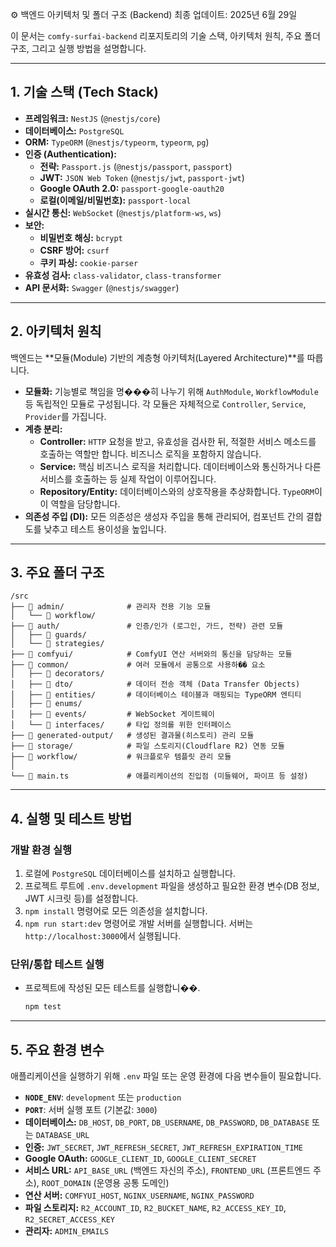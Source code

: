 ⚙️ 백엔드 아키텍처 및 폴더 구조 (Backend)
최종 업데이트: 2025년 6월 29일

이 문서는 `comfy-surfai-backend` 리포지토리의 기술 스택, 아키텍처 원칙, 주요 폴더 구조, 그리고 실행 방법을 설명합니다.

---

## 1. 기술 스택 (Tech Stack)

-   **프레임워크:** `NestJS` (`@nestjs/core`)
-   **데이터베이스:** `PostgreSQL`
-   **ORM:** `TypeORM` (`@nestjs/typeorm`, `typeorm`, `pg`)
-   **인증 (Authentication):**
    -   **전략:** `Passport.js` (`@nestjs/passport`, `passport`)
    -   **JWT:** `JSON Web Token` (`@nestjs/jwt`, `passport-jwt`)
    -   **Google OAuth 2.0:** `passport-google-oauth20`
    -   **로컬(이메일/비밀번호):** `passport-local`
-   **실시간 통신:** `WebSocket` (`@nestjs/platform-ws`, `ws`)
-   **보안:**
    -   **비밀번호 해싱:** `bcrypt`
    -   **CSRF 방어:** `csurf`
    -   **쿠키 파싱:** `cookie-parser`
-   **유효성 검사:** `class-validator`, `class-transformer`
-   **API 문서화:** `Swagger` (`@nestjs/swagger`)

---

## 2. 아키텍처 원칙

백엔드는 **모듈(Module) 기반의 계층형 아키텍처(Layered Architecture)**를 따릅니다.

-   **모듈화:** 기능별로 책임을 명���히 나누기 위해 `AuthModule`, `WorkflowModule` 등 독립적인 모듈로 구성됩니다. 각 모듈은 자체적으로 `Controller`, `Service`, `Provider`를 가집니다.
-   **계층 분리:**
    -   **Controller:** `HTTP` 요청을 받고, 유효성을 검사한 뒤, 적절한 서비스 메소드를 호출하는 역할만 합니다. 비즈니스 로직을 포함하지 않습니다.
    -   **Service:** 핵심 비즈니스 로직을 처리합니다. 데이터베이스와 통신하거나 다른 서비스를 호출하는 등 실제 작업이 이루어집니다.
    -   **Repository/Entity:** 데이터베이스와의 상호작용을 추상화합니다. `TypeORM`이 이 역할을 담당합니다.
-   **의존성 주입 (DI):** 모든 의존성은 생성자 주입을 통해 관리되어, 컴포넌트 간의 결합도를 낮추고 테스트 용이성을 높입니다.

---

## 3. 주요 폴더 구조

```
/src
├── 📁 admin/              # 관리자 전용 기능 모듈
│   └── 📁 workflow/
├── 📁 auth/               # 인증/인가 (로그인, 가드, 전략) 관련 모듈
│   ├── 📁 guards/
│   └── 📁 strategies/
├── 📁 comfyui/            # ComfyUI 연산 서버와의 통신을 담당하는 모듈
├── 📁 common/             # 여러 모듈에서 공통으로 사용하�� 요소
│   ├── 📁 decorators/
│   ├── 📁 dto/            # 데이터 전송 객체 (Data Transfer Objects)
│   ├── 📁 entities/       # 데이터베이스 테이블과 매핑되는 TypeORM 엔티티
│   ├── 📁 enums/
│   ├── 📁 events/         # WebSocket 게이트웨이
│   └── 📁 interfaces/     # 타입 정의를 위한 인터페이스
├── 📁 generated-output/   # 생성된 결과물(히스토리) 관리 모듈
├── 📁 storage/            # 파일 스토리지(Cloudflare R2) 연동 모듈
├── 📁 workflow/           # 워크플로우 템플릿 관리 모듈
│
└── 📄 main.ts             # 애플리케이션의 진입점 (미들웨어, 파이프 등 설정)
```

---

## 4. 실행 및 테스트 방법

### 개발 환경 실행

1.  로컬에 `PostgreSQL` 데이터베이스를 설치하고 실행합니다.
2.  프로젝트 루트에 `.env.development` 파일을 생성하고 필요한 환경 변수(DB 정보, JWT 시크릿 등)를 설정합니다.
3.  `npm install` 명령어로 모든 의존성을 설치합니다.
4.  `npm run start:dev` 명령어로 개발 서버를 실행합니다. 서버는 `http://localhost:3000`에서 실행됩니다.

### 단위/통합 테스트 실행

-   프로젝트에 작성된 모든 테스트를 실행합니��.
    ```bash
    npm test
    ```

---

## 5. 주요 환경 변수

애플리케이션을 실행하기 위해 `.env` 파일 또는 운영 환경에 다음 변수들이 필요합니다.

-   **`NODE_ENV`**: `development` 또는 `production`
-   **`PORT`**: 서버 실행 포트 (기본값: `3000`)
-   **데이터베이스:** `DB_HOST`, `DB_PORT`, `DB_USERNAME`, `DB_PASSWORD`, `DB_DATABASE` 또는 `DATABASE_URL`
-   **인증:** `JWT_SECRET`, `JWT_REFRESH_SECRET`, `JWT_REFRESH_EXPIRATION_TIME`
-   **Google OAuth:** `GOOGLE_CLIENT_ID`, `GOOGLE_CLIENT_SECRET`
-   **서비스 URL:** `API_BASE_URL` (백엔드 자신의 주소), `FRONTEND_URL` (프론트엔드 주소), `ROOT_DOMAIN` (운영용 공통 도메인)
-   **연산 서버:** `COMFYUI_HOST`, `NGINX_USERNAME`, `NGINX_PASSWORD`
-   **파일 스토리지:** `R2_ACCOUNT_ID`, `R2_BUCKET_NAME`, `R2_ACCESS_KEY_ID`, `R2_SECRET_ACCESS_KEY`
-   **관리자:** `ADMIN_EMAILS`
